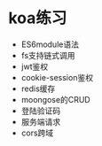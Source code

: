 # koa练习
+ ES6module语法
+ fs支持链式调用
+ jwt鉴权
+ cookie-session鉴权
+ redis缓存
+ moongose的CRUD
+ 登陆验证码
+ 服务端请求
+ cors跨域
